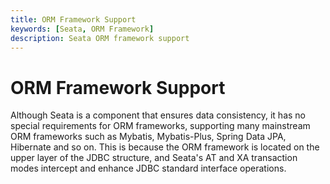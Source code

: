 ```yaml
---
title: ORM Framework Support
keywords: [Seata, ORM Framework]
description: Seata ORM framework support
---
```


# ORM Framework Support
Although Seata is a component that ensures data consistency, it has no special requirements for ORM frameworks, supporting many mainstream ORM frameworks such as Mybatis, Mybatis-Plus, Spring Data JPA, Hibernate and so on. This is because the ORM framework is located on the upper layer of the JDBC structure, and Seata's AT and XA transaction modes intercept and enhance JDBC standard interface operations.